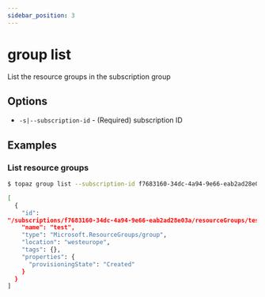 ```yaml
---
sidebar_position: 3
---
```


# group list

List the resource groups in the subscription group

## Options
* `-s|--subscription-id` - (Required) subscription ID

## Examples

### List resource groups
```bash
$ topaz group list --subscription-id f7683160-34dc-4a94-9e66-eab2ad28e03a

[
  {
    "id": 
"/subscriptions/f7683160-34dc-4a94-9e66-eab2ad28e03a/resourceGroups/test",
    "name": "test",
    "type": "Microsoft.ResourceGroups/group",
    "location": "westeurope",
    "tags": {},
    "properties": {
      "provisioningState": "Created"
    }
  }
]
```
